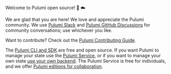 Welcome to Pulumi open source! :purple_heart: :cloud:

We are glad that you are here! We love and appreciate the Pulumi community.
We use [Pulumi Slack](https://slack.pulumi.com/)
and [Pulumi GitHub Discussions](https://github.com/pulumi/pulumi/discussions) for community conversations; use whichever you like.

Want to contribute? Check out the [Pulumi Contributing Guide](https://github.com/pulumi/pulumi/blob/master/CONTRIBUTING.md).

The [Pulumi CLI and SDK](https://github.com/pulumi/pulumi) are free and open source. If you want Pulumi to manage your state
use the [Pulumi Service](https://app.pulumi.com/), or if you want to manage your own state
[use your own backend](https://www.pulumi.com/docs/intro/concepts/state/).
The Pulumi Service is free for individuals, and we offer [Pulumi editions for collaboration](https://www.pulumi.com/pricing/).
